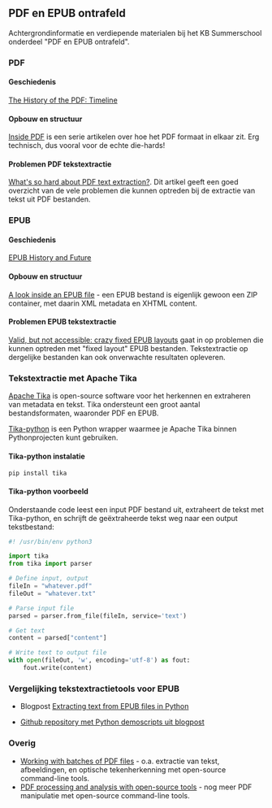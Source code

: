 ## PDF en EPUB ontrafeld

Achtergrondinformatie en verdiepende materialen bij het KB Summerschool onderdeel "PDF en EPUB ontrafeld".

### PDF

#### Geschiedenis

[The History of the PDF: Timeline](https://www.adobe.com/acrobat/resources/pdf-timeline.html)

####  Opbouw en structuur

[Inside PDF](https://news.speedata.de/2024/03/19/insidepdf-01/) is een serie artikelen over hoe het PDF formaat in elkaar zit. Erg technisch, dus vooral voor de echte die-hards!

#### Problemen PDF tekstextractie

[What's so hard about PDF text extraction?](http://archive.today/2020.09.14-092557/https://filingdb.com/b/pdf-text-extraction). Dit artikel geeft een goed overzicht van de vele problemen die kunnen optreden bij de extractie van tekst uit PDF bestanden.

### EPUB

#### Geschiedenis

[EPUB History and Future](https://en.wikipedia.org/wiki/EPUB)

####  Opbouw en structuur

[A look inside an EPUB file](https://opensource.com/article/22/8/epub-file) - een EPUB bestand is eigenlijk gewoon een ZIP container, met daarin XML metadata en XHTML content.

#### Problemen EPUB tekstextractie

[Valid, but not accessible: crazy fixed EPUB layouts](https://www.bitsgalore.org/2016/04/04/valid-but-not-accessible-epub-crazy-fixed-layouts) gaat in op problemen die kunnen optreden met "fixed layout" EPUB bestanden. Tekstextractie op dergelijke bestanden kan ook onverwachte resultaten opleveren.

### Tekstextractie met Apache Tika

[Apache Tika](https://tika.apache.org/) is open-source software voor het herkennen en extraheren van metadata en tekst. Tika ondersteunt een groot aantal bestandsformaten, waaronder PDF en EPUB.

[Tika-python](https://github.com/chrismattmann/tika-python) is een Python wrapper waarmee je Apache Tika binnen Pythonprojecten kunt gebruiken.

#### Tika-python instalatie

```
pip install tika
```

#### Tika-python voorbeeld

Onderstaande code leest een input PDF bestand uit, extraheert de tekst met Tika-python, en schrijft de geëxtraheerde tekst weg naar een output tekstbestand:  

```python
#! /usr/bin/env python3

import tika
from tika import parser

# Define input, output
fileIn = "whatever.pdf"
fileOut = "whatever.txt"

# Parse input file
parsed = parser.from_file(fileIn, service='text')

# Get text
content = parsed["content"]

# Write text to output file 
with open(fileOut, 'w', encoding='utf-8') as fout:
    fout.write(content)
```

### Vergelijking tekstextractietools voor EPUB

- Blogpost [Extracting text from EPUB files in Python](https://www.bitsgalore.org/2023/03/09/extracting-text-from-epub-files-in-python)

- [Github repository met Python demoscripts uit blogpost](https://github.com/KBNLresearch/textExtractDemo)

### Overig

- [Working with batches of PDF files](http://programminghistorian.org/en/lessons/working-with-batches-of-pdf-files) - o.a. extractie van tekst, afbeeldingen, en optische tekenherkenning met open-source command-line tools.
- [PDF processing and analysis with open-source tools](https://www.bitsgalore.org/2021/09/06/pdf-processing-and-analysis-with-open-source-tools) - nog meer PDF manipulatie met open-source command-line tools.

